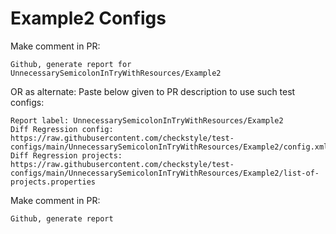 # Example2 Configs
Make comment in PR:
```
Github, generate report for UnnecessarySemicolonInTryWithResources/Example2
```
OR as alternate:
Paste below given to PR description to use such test configs:
```
Report label: UnnecessarySemicolonInTryWithResources/Example2
Diff Regression config: https://raw.githubusercontent.com/checkstyle/test-configs/main/UnnecessarySemicolonInTryWithResources/Example2/config.xml
Diff Regression projects: https://raw.githubusercontent.com/checkstyle/test-configs/main/UnnecessarySemicolonInTryWithResources/Example2/list-of-projects.properties
```
Make comment in PR:
```
Github, generate report
```
